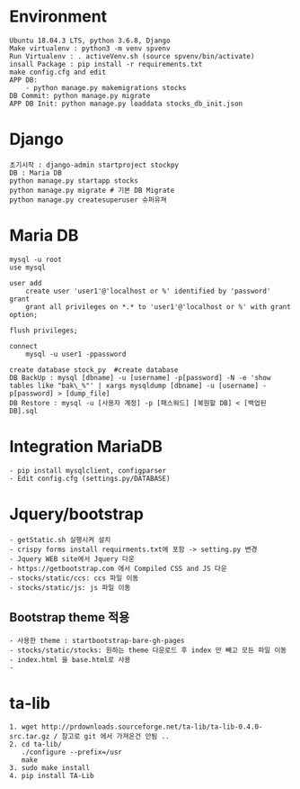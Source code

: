 # Environment
    Ubuntu 18.04.3 LTS, python 3.6.8, Django
    Make virtualenv : python3 -m venv spvenv
    Run Virtualenv : . activeVenv.sh (source spvenv/bin/activate)
    insall Package : pip install -r requirements.txt
    make config.cfg and edit
    APP DB:
        - python manage.py makemigrations stocks
    DB Commit: python manage.py migrate
    APP DB Init: python manage.py loaddata stocks_db_init.json 
    
    
# Django
    초기시작 : django-admin startproject stockpy
    DB : Maria DB
    python manage.py startapp stocks
    python manage.py migrate # 기본 DB Migrate 
    python manage.py createsuperuser 슈퍼유져 

# Maria DB
    mysql -u root
    use mysql
    
    user add
        create user 'user1'@'localhost or %' identified by 'password'
    grant
        grant all privileges on *.* to 'user1'@'localhost or %' with grant option;
    
    flush privileges;
    
    connect 
        mysql -u user1 -ppassword
      
    create database stock_py  #create database
    DB BackUp : mysql [dbname] -u [username] -p[password] -N -e 'show tables like "bak\_%"' | xargs mysqldump [dbname] -u [username] -p[password] > [dump_file] 
    DB Restore : mysql -u [사용자 계정] -p [패스워드] [복원할 DB] < [백업된 DB].sql
    
# Integration MariaDB
    - pip install mysqlclient, configparser
    - Edit config.cfg (settings.py/DATABASE)
    
# Jquery/bootstrap 
    - getStatic.sh 실행시켜 설치 
    - crispy forms install requirments.txt에 포함 -> setting.py 변경
    - Jquery WEB site에서 Jquery 다운 
    - https://getbootstrap.com 에서 Compiled CSS and JS 다운 
    - stocks/static/ccs: ccs 파일 이동 
    - stocks/static/js: js 파일 이동
## Bootstrap theme 적용
    - 사용한 theme : startbootstrap-bare-gh-pages  
    - stocks/static/stocks: 원하는 theme 다운로드 후 index 만 빼고 모든 파일 이동
    - index.html 을 base.html로 사용  
    - 
 # ta-lib 
    1. wget http://prdownloads.sourceforge.net/ta-lib/ta-lib-0.4.0-src.tar.gz / 참고로 git 에서 가져온건 안됨 ..
    2. cd ta-lib/
       ./configure --prefix=/usr
       make
    3. sudo make install
    4. pip install TA-Lib     
    
    
